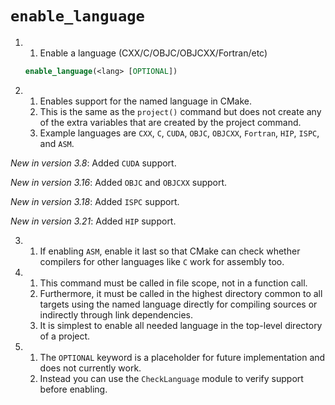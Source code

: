 # `enable_language`

1.
    1. Enable a language (CXX/C/OBJC/OBJCXX/Fortran/etc)

    ```cmake
    enable_language(<lang> [OPTIONAL])
    ```

2.
    1. Enables support for the named language in CMake.
    2. This is the same as the `project()` command but does not create any of the extra variables that are created by the project command.
    3. Example languages are `CXX`, `C`, `CUDA`, `OBJC`, `OBJCXX`, `Fortran`, `HIP`, `ISPC`, and `ASM`.

*New in version 3.8*: Added `CUDA` support.

*New in version 3.16*: Added `OBJC` and `OBJCXX` support.

*New in version 3.18*: Added `ISPC` support.

*New in version 3.21*: Added `HIP` support.

3.
    1. If enabling `ASM`, enable it last so that CMake can check whether compilers for other languages like `C` work for assembly too.

4.
    1. This command must be called in file scope, not in a function call.
    2. Furthermore, it must be called in the highest directory common to all targets using the named language directly for compiling sources or indirectly through link dependencies.
    3. It is simplest to enable all needed language in the top-level directory of a project.

5.
    1. The `OPTIONAL` keyword is a placeholder for future implementation and does not currently work.
    2. Instead you can use the `CheckLanguage` module to verify support before enabling.